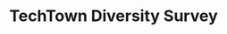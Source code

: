 ---
title: TechTown Diversity Survey
target: techtown
order: 4
site_url: https://portlandtechdiversity-survey.herokuapp.com/
display_url: portlandtechdiversity-survey.herokuapp.com
skills: Javascript, Chartist.JS, Ruby, CSS Animation
paragraph_1: The TechTown Diversity Survey is a project supported by the Portland Development Commission (PDC). This survey is the result of 23 tech companies, located in Portland, Oregon, who have taken the survey and shared their results as part of a <a href="https://jared-wiener.squarespace.com/diversity-letter" target="_blank" class="link--aqua effect--underline">pledge</a> to create a more diverse industry. The goal for the web project was to quickly put together a web site featuring the statistics using interactive charts.
paragraph_2: This wasn't <a href="http://rails-hosting.com/2016/index.html" target="_blank" class="link--aqua effect--underline">my first time</a> working with charts and a large set of data to bring from a CSV to code. Learning from my past projects, I decided to write a Ruby program to parse the CSV file from the survey and collect users based on their selections throughout the survey. From there, the next steps were to take the collected data and generate the charts by formatting the data as Chartist.js was expecting it. Want to see more code for this project? It is publicly available on <a href="https://github.com/planetargon/techtown-survey" target="_blank" class="link--aqua effect--underline"><i class="fa fa-github"></i> Github</a>.
hero_img: /assets/images/techtown-ruby.jpg
first_image: /assets/images/techtown-intro.jpg
first_image_alt: TechTown Diversity Intro
second_image: /assets/images/techtown-graphs.jpg
second_image_alt: TechTown Diversity Graphs
---
